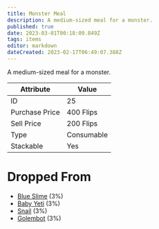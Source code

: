 ```yaml
---
title: Monster Meal
description: A medium-sized meal for a monster.
published: true
date: 2023-03-01T00:18:09.849Z
tags: items
editor: markdown
dateCreated: 2023-02-17T06:49:07.388Z
---
```


A medium-sized meal for a monster.

|Attribute|Value|
|-|-|
|ID|25|
|Purchase Price|400 Flips|
|Sell Price|200 Flips|
|Type|Consumable|
|Stackable|Yes|


# Dropped From
 * [Blue Slime](/monsters/blue-slime) (3%)
 * [Baby Yeti](/monsters/baby-yeti) (3%)
 * [Snail](/monsters/snail) (3%)
 * [Golembot](/monsters/golembot) (3%)
